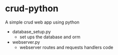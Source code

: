 # crud-python
A simple crud web app using python
- database_setup.py
  * set ups the database and orm
- webserver.py
  * webserver routes and requests handlers code
